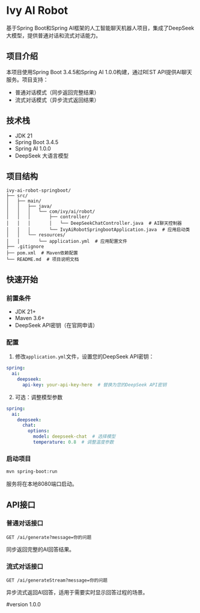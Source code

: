 # Ivy AI Robot

基于Spring Boot和Spring AI框架的人工智能聊天机器人项目，集成了DeepSeek大模型，提供普通对话和流式对话能力。

## 项目介绍

本项目使用Spring Boot 3.4.5和Spring AI 1.0.0构建，通过REST API提供AI聊天服务。项目支持：
- 普通对话模式（同步返回完整结果）
- 流式对话模式（异步流式返回结果）

## 技术栈

- JDK 21
- Spring Boot 3.4.5
- Spring AI 1.0.0
- DeepSeek 大语言模型

## 项目结构

```
ivy-ai-robot-springboot/
├── src/
│   ├── main/
│   │   ├── java/
│   │   │   └── com/ivy/ai/robot/
│   │   │       ├── controller/
│   │   │       │   └── DeepSeekChatController.java  # AI聊天控制器
│   │   │       └── IvyAiRobotSpringbootApplication.java  # 应用启动类
│   │   └── resources/
│   │       └── application.yml  # 应用配置文件
├── .gitignore
├── pom.xml  # Maven依赖配置
└── README.md  # 项目说明文档
```

## 快速开始

### 前置条件

- JDK 21+
- Maven 3.6+
- DeepSeek API密钥（在官网申请）

### 配置

1. 修改`application.yml`文件，设置您的DeepSeek API密钥：

```yaml
spring:
  ai:
    deepseek:
      api-key: your-api-key-here  # 替换为您的DeepSeek API密钥
```

2. 可选：调整模型参数

```yaml
spring:
  ai:
    deepseek:
      chat:
        options:
          model: deepseek-chat  # 选择模型
          temperature: 0.8  # 调整温度参数
```

### 启动项目

```bash
mvn spring-boot:run
```

服务将在本地8080端口启动。

## API接口

### 普通对话接口

```
GET /ai/generate?message=你的问题
```

同步返回完整的AI回答结果。

### 流式对话接口

```
GET /ai/generateStream?message=你的问题
```

异步流式返回AI回答，适用于需要实时显示回答过程的场景。

#version 1.0.0
